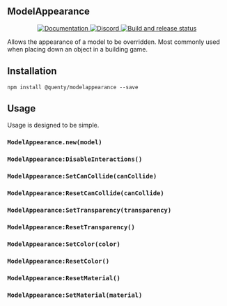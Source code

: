 ## ModelAppearance
<div align="center">
  <a href="http://quenty.github.io/api/">
    <img src="https://img.shields.io/badge/docs-website-green.svg" alt="Documentation" />
  </a>
  <a href="https://discord.gg/mhtGUS8">
    <img src="https://img.shields.io/badge/discord-nevermore-blue.svg" alt="Discord" />
  </a>
  <a href="https://github.com/Quenty/NevermoreEngine/actions">
    <img src="https://github.com/Quenty/NevermoreEngine/actions/workflows/build.yml/badge.svg" alt="Build and release status" />
  </a>
</div>

Allows the appearance of a model to be overridden. Most commonly used when placing down an object in a building game.

## Installation
```
npm install @quenty/modelappearance --save
```

## Usage
Usage is designed to be simple.

### `ModelAppearance.new(model)`

### `ModelAppearance:DisableInteractions()`

### `ModelAppearance:SetCanCollide(canCollide)`

### `ModelAppearance:ResetCanCollide(canCollide)`

### `ModelAppearance:SetTransparency(transparency)`

### `ModelAppearance:ResetTransparency()`

### `ModelAppearance:SetColor(color)`

### `ModelAppearance:ResetColor()`

### `ModelAppearance:ResetMaterial()`

### `ModelAppearance:SetMaterial(material)`

